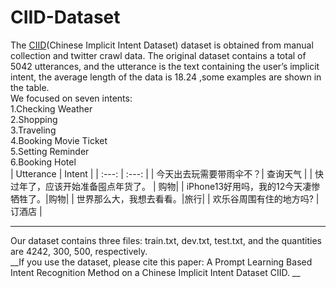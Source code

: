 # CIID-Dataset
The [CIID](https://drive.google.com/drive/folders/145BcOuaRmCtE_UThwHOirQPTPHN4qlYn)(Chinese Implicit Intent Dataset) dataset is obtained from manual collection and twitter crawl data. The original dataset contains a total of 5042 utterances, and the utterance is the text containing the user’s implicit intent, the average length of the data is 18.24 ,some examples are shown in the table.  
We focused on seven intents:  
1.Checking Weather  
2.Shopping   
3.Traveling  
4.Booking Movie Ticket  
5.Setting Reminder  
6.Booking Hotel  
| Utterance | Intent |
| :---: | :---: |
| 今天出去玩需要带雨伞不？| 查询天气 |
| 快过年了，应该开始准备囤点年货了。 | 购物|
| iPhone13好用吗，我的12今天凄惨牺牲了。|购物|
| 世界那么大，我想去看看。|旅行|
| 欢乐谷周围有住的地方吗? | 订酒店 |
***
Our dataset contains three files: train.txt, dev.txt, test.txt, and the quantities are 4242, 300, 500, respectively.  
__If you use the dataset, please cite this paper: A Prompt Learning Based Intent Recognition Method on a Chinese Implicit Intent Dataset CIID. __
